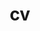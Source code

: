 ---
layout: cv
permalink: /cv/
title: cv
nav: true
nav_order: 5
cv_pdf: CV.pdf
description: You can see my CCV using the top pdf download button.
toc:
  sidebar: left
---